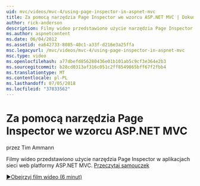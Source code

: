 ```yaml
---
uid: mvc/videos/mvc-4/using-page-inspector-in-aspnet-mvc
title: Za pomocą narzędzia Page Inspector we wzorcu ASP.NET MVC | Dokumentacja firmy Microsoft
author: rick-anderson
description: Filmy wideo przedstawiono użycie narzędzia Page Inspector w aplikacjach sieci web platformy ASP.NET MVC. Przeczytaj samouczek
ms.author: aspnetcontent
ms.date: 06/04/2012
ms.assetid: ea642733-8085-40c1-a33f-d216e3a25ffa
msc.legacyurl: /mvc/videos/mvc-4/using-page-inspector-in-aspnet-mvc
msc.type: video
ms.openlocfilehash: a77dbefd856280436e01b101ab5c9cf3e364e2b3
ms.sourcegitcommit: b28cd0313af316c051c2ff8549865bff67f2fbb4
ms.translationtype: MT
ms.contentlocale: pl-PL
ms.lasthandoff: 07/05/2018
ms.locfileid: "37833562"
---
```

<a name="using-page-inspector-in-aspnet-mvc"></a>Za pomocą narzędzia Page Inspector we wzorcu ASP.NET MVC
====================
przez Tim Ammann

Filmy wideo przedstawiono użycie narzędzia Page Inspector w aplikacjach sieci web platformy ASP.NET MVC. [Przeczytaj samouczek](../../overview/views/using-page-inspector-in-aspnet-mvc.md)

[&#9654;Obejrzyj film wideo (6 minut)](https://channel9.msdn.com/Blogs/ASP-NET-Site-Videos/using-page-inspector-in-aspnet-mvc)
